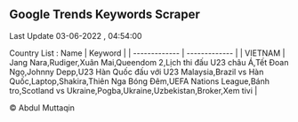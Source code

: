 

## Google Trends Keywords Scraper 
 
Last Update 03-06-2022 , 04:54:00

Country List :
 Name  | Keyword |
| ------------- | ------------- |
| VIETNAM | Jang Nara,Rudiger,Xuân Mai,Queendom 2,Lịch thi đấu U23 châu Á,Tết Đoan Ngọ,Johnny Depp,U23 Hàn Quốc đấu với U23 Malaysia,Brazil vs Hàn Quốc,Laptop,Shakira,Thiên Nga Bóng Đêm,UEFA Nations League,Bánh tro,Scotland vs Ukraine,Pogba,Ukraine,Uzbekistan,Broker,Xem tivi |



© Abdul Muttaqin 
